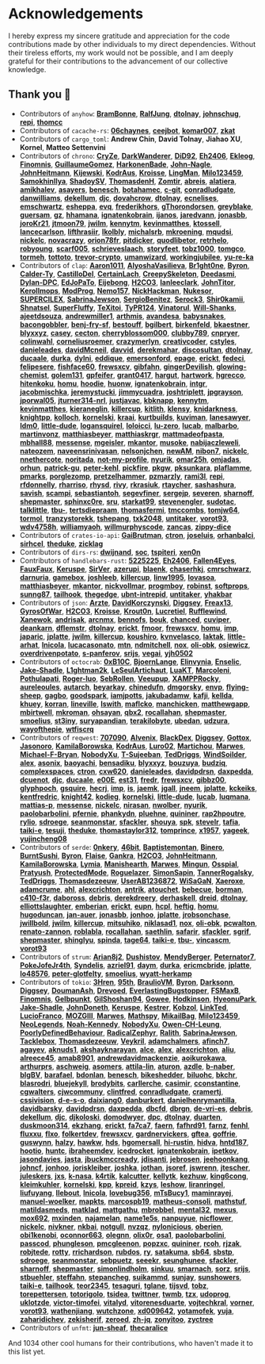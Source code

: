 # Acknowledgements

I hereby express my sincere gratitude and appreciation for the code contributions made by other individuals to my direct dependencies. Without their tireless efforts, my work would not be possible, and I am deeply grateful for their contributions to the advancement of our collective knowledge.

## Thank you 🙏

- Contributors of `anyhow`:  **[BramBonne](https://github.com/BramBonne)**,  **[RalfJung](https://github.com/RalfJung)**,  **[dtolnay](https://github.com/dtolnay)**,  **[johnschug](https://github.com/johnschug)**,  **[repi](https://github.com/repi)**,  **[thomcc](https://github.com/thomcc)**
- Contributors of `cacache-rs`:  **[06chaynes](https://github.com/06chaynes)**,  **[ceejbot](https://github.com/ceejbot)**,  **[komar007](https://github.com/komar007)**,  **[zkat](https://github.com/zkat)**
- Contributors of `cargo_toml`:  **Andrew Chin**,  **David Tolnay**,  **Jiahao XU**,  **Kornel**,  **Matteo Settenvini**
- Contributors of `chrono`:  **[CryZe](https://github.com/CryZe)**,  **[DarkWanderer](https://github.com/DarkWanderer)**,  **[DiD92](https://github.com/DiD92)**,  **[Eh2406](https://github.com/Eh2406)**,  **[Ekleog](https://github.com/Ekleog)**,  **[Finomnis](https://github.com/Finomnis)**,  **[GuillaumeGomez](https://github.com/GuillaumeGomez)**,  **[HarkonenBade](https://github.com/HarkonenBade)**,  **[John-Nagle](https://github.com/John-Nagle)**,  **[JohnHeitmann](https://github.com/JohnHeitmann)**,  **[Kijewski](https://github.com/Kijewski)**,  **[KodrAus](https://github.com/KodrAus)**,  **[Kroisse](https://github.com/Kroisse)**,  **[LingMan](https://github.com/LingMan)**,  **[Milo123459](https://github.com/Milo123459)**,  **[SamokhinIlya](https://github.com/SamokhinIlya)**,  **[ShadoySV](https://github.com/ShadoySV)**,  **[ThomasdenH](https://github.com/ThomasdenH)**,  **[Zomtir](https://github.com/Zomtir)**,  **[abreis](https://github.com/abreis)**,  **[alatiera](https://github.com/alatiera)**,  **[amikhalev](https://github.com/amikhalev)**,  **[asayers](https://github.com/asayers)**,  **[benesch](https://github.com/benesch)**,  **[botahamec](https://github.com/botahamec)**,  **[c-git](https://github.com/c-git)**,  **[conradludgate](https://github.com/conradludgate)**,  **[danwilliams](https://github.com/danwilliams)**,  **[dekellum](https://github.com/dekellum)**,  **[djc](https://github.com/djc)**,  **[dovahcrow](https://github.com/dovahcrow)**,  **[dtolnay](https://github.com/dtolnay)**,  **[ecnelises](https://github.com/ecnelises)**,  **[emschwartz](https://github.com/emschwartz)**,  **[esheppa](https://github.com/esheppa)**,  **[evq](https://github.com/evq)**,  **[frederikhors](https://github.com/frederikhors)**,  **[gThorondorsen](https://github.com/gThorondorsen)**,  **[greyblake](https://github.com/greyblake)**,  **[guersam](https://github.com/guersam)**,  **[gz](https://github.com/gz)**,  **[hhamana](https://github.com/hhamana)**,  **[ignatenkobrain](https://github.com/ignatenkobrain)**,  **[ijanos](https://github.com/ijanos)**,  **[jaredvann](https://github.com/jaredvann)**,  **[jonasbb](https://github.com/jonasbb)**,  **[joroKr21](https://github.com/joroKr21)**,  **[jtmoon79](https://github.com/jtmoon79)**,  **[jwilm](https://github.com/jwilm)**,  **[kennytm](https://github.com/kennytm)**,  **[kevinmatthes](https://github.com/kevinmatthes)**,  **[ktossell](https://github.com/ktossell)**,  **[lancecarlson](https://github.com/lancecarlson)**,  **[lifthrasiir](https://github.com/lifthrasiir)**,  **[lkolbly](https://github.com/lkolbly)**,  **[michalsrb](https://github.com/michalsrb)**,  **[mkroening](https://github.com/mkroening)**,  **[mqudsi](https://github.com/mqudsi)**,  **[nickelc](https://github.com/nickelc)**,  **[novacrazy](https://github.com/novacrazy)**,  **[orion78fr](https://github.com/orion78fr)**,  **[pitdicker](https://github.com/pitdicker)**,  **[quodlibetor](https://github.com/quodlibetor)**,  **[retrhelo](https://github.com/retrhelo)**,  **[robyoung](https://github.com/robyoung)**,  **[scarf005](https://github.com/scarf005)**,  **[schrieveslaach](https://github.com/schrieveslaach)**,  **[storyfeet](https://github.com/storyfeet)**,  **[tobz1000](https://github.com/tobz1000)**,  **[tomgco](https://github.com/tomgco)**,  **[tormeh](https://github.com/tormeh)**,  **[tottoto](https://github.com/tottoto)**,  **[trevor-crypto](https://github.com/trevor-crypto)**,  **[umanwizard](https://github.com/umanwizard)**,  **[workingjubilee](https://github.com/workingjubilee)**,  **[yu-re-ka](https://github.com/yu-re-ka)**
- Contributors of `clap`:  **[Aaron1011](https://github.com/Aaron1011)**,  **[AlyoshaVasilieva](https://github.com/AlyoshaVasilieva)**,  **[Br1ght0ne](https://github.com/Br1ght0ne)**,  **[Byron](https://github.com/Byron)**,  **[Calder-Ty](https://github.com/Calder-Ty)**,  **[CastilloDel](https://github.com/CastilloDel)**,  **[CertainLach](https://github.com/CertainLach)**,  **[CreepySkeleton](https://github.com/CreepySkeleton)**,  **[Deedasmi](https://github.com/Deedasmi)**,  **[Dylan-DPC](https://github.com/Dylan-DPC)**,  **[EdJoPaTo](https://github.com/EdJoPaTo)**,  **[Eijebong](https://github.com/Eijebong)**,  **[H2CO3](https://github.com/H2CO3)**,  **[Ianleeclark](https://github.com/Ianleeclark)**,  **[JohnTitor](https://github.com/JohnTitor)**,  **[Kerollmops](https://github.com/Kerollmops)**,  **[ModProg](https://github.com/ModProg)**,  **[Nemo157](https://github.com/Nemo157)**,  **[NickHackman](https://github.com/NickHackman)**,  **[Nukesor](https://github.com/Nukesor)**,  **[SUPERCILEX](https://github.com/SUPERCILEX)**,  **[SabrinaJewson](https://github.com/SabrinaJewson)**,  **[SergioBenitez](https://github.com/SergioBenitez)**,  **[Serock3](https://github.com/Serock3)**,  **[Shir0kamii](https://github.com/Shir0kamii)**,  **[Shnatsel](https://github.com/Shnatsel)**,  **[SuperFluffy](https://github.com/SuperFluffy)**,  **[TeXitoi](https://github.com/TeXitoi)**,  **[TyPR124](https://github.com/TyPR124)**,  **[Vinatorul](https://github.com/Vinatorul)**,  **[Will-Shanks](https://github.com/Will-Shanks)**,  **[ajeetdsouza](https://github.com/ajeetdsouza)**,  **[andrewmiller1](https://github.com/andrewmiller1)**,  **[arthmis](https://github.com/arthmis)**,  **[avandesa](https://github.com/avandesa)**,  **[babysnakes](https://github.com/babysnakes)**,  **[bacongobbler](https://github.com/bacongobbler)**,  **[benj-fry-sf](https://github.com/benj-fry-sf)**,  **[bestouff](https://github.com/bestouff)**,  **[bgilbert](https://github.com/bgilbert)**,  **[birkenfeld](https://github.com/birkenfeld)**,  **[bkaestner](https://github.com/bkaestner)**,  **[blyxxyz](https://github.com/blyxxyz)**,  **[casey](https://github.com/casey)**,  **[cecton](https://github.com/cecton)**,  **[cherryblossom000](https://github.com/cherryblossom000)**,  **[clubby789](https://github.com/clubby789)**,  **[cnpryer](https://github.com/cnpryer)**,  **[colinwahl](https://github.com/colinwahl)**,  **[corneliusroemer](https://github.com/corneliusroemer)**,  **[crazymerlyn](https://github.com/crazymerlyn)**,  **[creativcoder](https://github.com/creativcoder)**,  **[cstyles](https://github.com/cstyles)**,  **[danieleades](https://github.com/danieleades)**,  **[davidMcneil](https://github.com/davidMcneil)**,  **[davvid](https://github.com/davvid)**,  **[derekmahar](https://github.com/derekmahar)**,  **[discosultan](https://github.com/discosultan)**,  **[dtolnay](https://github.com/dtolnay)**,  **[ducaale](https://github.com/ducaale)**,  **[durka](https://github.com/durka)**,  **[dylni](https://github.com/dylni)**,  **[eddique](https://github.com/eddique)**,  **[emersonford](https://github.com/emersonford)**,  **[epage](https://github.com/epage)**,  **[erickt](https://github.com/erickt)**,  **[fedeci](https://github.com/fedeci)**,  **[felipesere](https://github.com/felipesere)**,  **[fishface60](https://github.com/fishface60)**,  **[frewsxcv](https://github.com/frewsxcv)**,  **[gibfahn](https://github.com/gibfahn)**,  **[gingerDevilish](https://github.com/gingerDevilish)**,  **[glowing-chemist](https://github.com/glowing-chemist)**,  **[golem131](https://github.com/golem131)**,  **[gpfeifer](https://github.com/gpfeifer)**,  **[grant0417](https://github.com/grant0417)**,  **[hargut](https://github.com/hargut)**,  **[hartwork](https://github.com/hartwork)**,  **[hgrecco](https://github.com/hgrecco)**,  **[hitenkoku](https://github.com/hitenkoku)**,  **[homu](https://github.com/homu)**,  **[hoodie](https://github.com/hoodie)**,  **[huonw](https://github.com/huonw)**,  **[ignatenkobrain](https://github.com/ignatenkobrain)**,  **[intgr](https://github.com/intgr)**,  **[jacobmischka](https://github.com/jacobmischka)**,  **[jeremystucki](https://github.com/jeremystucki)**,  **[jimmycuadra](https://github.com/jimmycuadra)**,  **[joshtriplett](https://github.com/joshtriplett)**,  **[jpgrayson](https://github.com/jpgrayson)**,  **[jporwal05](https://github.com/jporwal05)**,  **[jturner314-nrl](https://github.com/jturner314-nrl)**,  **[justjavac](https://github.com/justjavac)**,  **[kbknapp](https://github.com/kbknapp)**,  **[kennytm](https://github.com/kennytm)**,  **[kevinmatthes](https://github.com/kevinmatthes)**,  **[kieraneglin](https://github.com/kieraneglin)**,  **[killercup](https://github.com/killercup)**,  **[kitlith](https://github.com/kitlith)**,  **[klensy](https://github.com/klensy)**,  **[knidarkness](https://github.com/knidarkness)**,  **[knightpp](https://github.com/knightpp)**,  **[kolloch](https://github.com/kolloch)**,  **[kornelski](https://github.com/kornelski)**,  **[kraai](https://github.com/kraai)**,  **[kurtbuilds](https://github.com/kurtbuilds)**,  **[kuviman](https://github.com/kuviman)**,  **[lanesawyer](https://github.com/lanesawyer)**,  **[ldm0](https://github.com/ldm0)**,  **[little-dude](https://github.com/little-dude)**,  **[logansquirel](https://github.com/logansquirel)**,  **[loloicci](https://github.com/loloicci)**,  **[lu-zero](https://github.com/lu-zero)**,  **[lucab](https://github.com/lucab)**,  **[malbarbo](https://github.com/malbarbo)**,  **[martinvonz](https://github.com/martinvonz)**,  **[matthiasbeyer](https://github.com/matthiasbeyer)**,  **[matthiaskrgr](https://github.com/matthiaskrgr)**,  **[mattmadeofpasta](https://github.com/mattmadeofpasta)**,  **[mbhall88](https://github.com/mbhall88)**,  **[messense](https://github.com/messense)**,  **[mgeisler](https://github.com/mgeisler)**,  **[mkantor](https://github.com/mkantor)**,  **[musoke](https://github.com/musoke)**,  **[nabijaczleweli](https://github.com/nabijaczleweli)**,  **[nateozem](https://github.com/nateozem)**,  **[naveensrinivasan](https://github.com/naveensrinivasan)**,  **[nelsonjchen](https://github.com/nelsonjchen)**,  **[newAM](https://github.com/newAM)**,  **[nibon7](https://github.com/nibon7)**,  **[nickelc](https://github.com/nickelc)**,  **[nnethercote](https://github.com/nnethercote)**,  **[noritada](https://github.com/noritada)**,  **[not-my-profile](https://github.com/not-my-profile)**,  **[nyurik](https://github.com/nyurik)**,  **[omar25h](https://github.com/omar25h)**,  **[omjadas](https://github.com/omjadas)**,  **[orhun](https://github.com/orhun)**,  **[patrick-gu](https://github.com/patrick-gu)**,  **[peter-kehl](https://github.com/peter-kehl)**,  **[pickfire](https://github.com/pickfire)**,  **[pkgw](https://github.com/pkgw)**,  **[pksunkara](https://github.com/pksunkara)**,  **[plaflamme](https://github.com/plaflamme)**,  **[pmarks](https://github.com/pmarks)**,  **[porglezomp](https://github.com/porglezomp)**,  **[pretzelhammer](https://github.com/pretzelhammer)**,  **[pzmarzly](https://github.com/pzmarzly)**,  **[rami3l](https://github.com/rami3l)**,  **[repi](https://github.com/repi)**,  **[rfdonnelly](https://github.com/rfdonnelly)**,  **[rharriso](https://github.com/rharriso)**,  **[rhysd](https://github.com/rhysd)**,  **[rivy](https://github.com/rivy)**,  **[rkrasiuk](https://github.com/rkrasiuk)**,  **[rtaycher](https://github.com/rtaycher)**,  **[sashashura](https://github.com/sashashura)**,  **[savish](https://github.com/savish)**,  **[scampi](https://github.com/scampi)**,  **[sebastiantoh](https://github.com/sebastiantoh)**,  **[segevfiner](https://github.com/segevfiner)**,  **[sergejp](https://github.com/sergejp)**,  **[severen](https://github.com/severen)**,  **[sharnoff](https://github.com/sharnoff)**,  **[shepmaster](https://github.com/shepmaster)**,  **[sphinxc0re](https://github.com/sphinxc0re)**,  **[sru](https://github.com/sru)**,  **[starkat99](https://github.com/starkat99)**,  **[stevenengler](https://github.com/stevenengler)**,  **[sudotac](https://github.com/sudotac)**,  **[talklittle](https://github.com/talklittle)**,  **[tbu-](https://github.com/tbu-)**,  **[tertsdiepraam](https://github.com/tertsdiepraam)**,  **[thomasfermi](https://github.com/thomasfermi)**,  **[tmccombs](https://github.com/tmccombs)**,  **[tomjw64](https://github.com/tomjw64)**,  **[tormol](https://github.com/tormol)**,  **[tranzystorekk](https://github.com/tranzystorekk)**,  **[tshepang](https://github.com/tshepang)**,  **[txk2048](https://github.com/txk2048)**,  **[untitaker](https://github.com/untitaker)**,  **[vorot93](https://github.com/vorot93)**,  **[wdv4758h](https://github.com/wdv4758h)**,  **[williamyaoh](https://github.com/williamyaoh)**,  **[willmurphyscode](https://github.com/willmurphyscode)**,  **[zancas](https://github.com/zancas)**,  **[zippy-dice](https://github.com/zippy-dice)**
- Contributors of `crates-io-api`:  **[GaiBrutman](https://github.com/GaiBrutman)**,  **[ctron](https://github.com/ctron)**,  **[joseluis](https://github.com/joseluis)**,  **[orhanbalci](https://github.com/orhanbalci)**,  **[sirhcel](https://github.com/sirhcel)**,  **[theduke](https://github.com/theduke)**,  **[zicklag](https://github.com/zicklag)**
- Contributors of `dirs-rs`:  **[dwijnand](https://github.com/dwijnand)**,  **[soc](https://github.com/soc)**,  **[tspiteri](https://github.com/tspiteri)**,  **[xen0n](https://github.com/xen0n)**
- Contributors of `handlebars-rust`:  **[5225225](https://github.com/5225225)**,  **[Eh2406](https://github.com/Eh2406)**,  **[Fallen4Eyes](https://github.com/Fallen4Eyes)**,  **[FauxFaux](https://github.com/FauxFaux)**,  **[Keruspe](https://github.com/Keruspe)**,  **[SirVer](https://github.com/SirVer)**,  **[azerupi](https://github.com/azerupi)**,  **[blaenk](https://github.com/blaenk)**,  **[chaserhkj](https://github.com/chaserhkj)**,  **[cmrschwarz](https://github.com/cmrschwarz)**,  **[darnuria](https://github.com/darnuria)**,  **[gamebox](https://github.com/gamebox)**,  **[joshleeb](https://github.com/joshleeb)**,  **[killercup](https://github.com/killercup)**,  **[linw1995](https://github.com/linw1995)**,  **[lovasoa](https://github.com/lovasoa)**,  **[matthiasbeyer](https://github.com/matthiasbeyer)**,  **[mkantor](https://github.com/mkantor)**,  **[nickvollmar](https://github.com/nickvollmar)**,  **[progmboy](https://github.com/progmboy)**,  **[robinst](https://github.com/robinst)**,  **[softprops](https://github.com/softprops)**,  **[sunng87](https://github.com/sunng87)**,  **[tailhook](https://github.com/tailhook)**,  **[thegedge](https://github.com/thegedge)**,  **[ubnt-intrepid](https://github.com/ubnt-intrepid)**,  **[untitaker](https://github.com/untitaker)**,  **[yhakbar](https://github.com/yhakbar)**
- Contributors of `json`:  **[Arzte](https://github.com/Arzte)**,  **[DavidKorczynski](https://github.com/DavidKorczynski)**,  **[Diggsey](https://github.com/Diggsey)**,  **[Freax13](https://github.com/Freax13)**,  **[GyrosOfWar](https://github.com/GyrosOfWar)**,  **[H2CO3](https://github.com/H2CO3)**,  **[Kroisse](https://github.com/Kroisse)**,  **[Krout0n](https://github.com/Krout0n)**,  **[Lucretiel](https://github.com/Lucretiel)**,  **[Rufflewind](https://github.com/Rufflewind)**,  **[Xanewok](https://github.com/Xanewok)**,  **[andrisak](https://github.com/andrisak)**,  **[arcnmx](https://github.com/arcnmx)**,  **[bennofs](https://github.com/bennofs)**,  **[bouk](https://github.com/bouk)**,  **[chanced](https://github.com/chanced)**,  **[cuviper](https://github.com/cuviper)**,  **[deankarn](https://github.com/deankarn)**,  **[dflemstr](https://github.com/dflemstr)**,  **[dtolnay](https://github.com/dtolnay)**,  **[erickt](https://github.com/erickt)**,  **[fmoor](https://github.com/fmoor)**,  **[frewsxcv](https://github.com/frewsxcv)**,  **[homu](https://github.com/homu)**,  **[imp](https://github.com/imp)**,  **[japaric](https://github.com/japaric)**,  **[jplatte](https://github.com/jplatte)**,  **[jwilm](https://github.com/jwilm)**,  **[killercup](https://github.com/killercup)**,  **[koushiro](https://github.com/koushiro)**,  **[kvnvelasco](https://github.com/kvnvelasco)**,  **[laktak](https://github.com/laktak)**,  **[little-arhat](https://github.com/little-arhat)**,  **[lnicola](https://github.com/lnicola)**,  **[lucacasonato](https://github.com/lucacasonato)**,  **[mtn](https://github.com/mtn)**,  **[ndmitchell](https://github.com/ndmitchell)**,  **[nox](https://github.com/nox)**,  **[oli-obk](https://github.com/oli-obk)**,  **[osiewicz](https://github.com/osiewicz)**,  **[overdrivenpotato](https://github.com/overdrivenpotato)**,  **[s-panferov](https://github.com/s-panferov)**,  **[srijs](https://github.com/srijs)**,  **[vegai](https://github.com/vegai)**,  **[yjh0502](https://github.com/yjh0502)**
- Contributors of `octocrab`:  **[0xB10C](https://github.com/0xB10C)**,  **[BjoernLange](https://github.com/BjoernLange)**,  **[Elinvynia](https://github.com/Elinvynia)**,  **[Enselic](https://github.com/Enselic)**,  **[Jake-Shadle](https://github.com/Jake-Shadle)**,  **[L1ghtman2k](https://github.com/L1ghtman2k)**,  **[LeSeulArtichaut](https://github.com/LeSeulArtichaut)**,  **[LuaKT](https://github.com/LuaKT)**,  **[MarcoIeni](https://github.com/MarcoIeni)**,  **[Pothulapati](https://github.com/Pothulapati)**,  **[Roger-luo](https://github.com/Roger-luo)**,  **[SebRollen](https://github.com/SebRollen)**,  **[Veeupup](https://github.com/Veeupup)**,  **[XAMPPRocky](https://github.com/XAMPPRocky)**,  **[aureleoules](https://github.com/aureleoules)**,  **[autarch](https://github.com/autarch)**,  **[beyarkay](https://github.com/beyarkay)**,  **[chinedufn](https://github.com/chinedufn)**,  **[dmgorsky](https://github.com/dmgorsky)**,  **[envp](https://github.com/envp)**,  **[flying-sheep](https://github.com/flying-sheep)**,  **[gagbo](https://github.com/gagbo)**,  **[goodspark](https://github.com/goodspark)**,  **[iamjpotts](https://github.com/iamjpotts)**,  **[jakubadamw](https://github.com/jakubadamw)**,  **[kafji](https://github.com/kafji)**,  **[kellda](https://github.com/kellda)**,  **[khuey](https://github.com/khuey)**,  **[korran](https://github.com/korran)**,  **[lineville](https://github.com/lineville)**,  **[lswith](https://github.com/lswith)**,  **[maflcko](https://github.com/maflcko)**,  **[manchicken](https://github.com/manchicken)**,  **[matthewgapp](https://github.com/matthewgapp)**,  **[mbirtwell](https://github.com/mbirtwell)**,  **[mkroman](https://github.com/mkroman)**,  **[ohsayan](https://github.com/ohsayan)**,  **[qbx2](https://github.com/qbx2)**,  **[rocallahan](https://github.com/rocallahan)**,  **[shepmaster](https://github.com/shepmaster)**,  **[smoelius](https://github.com/smoelius)**,  **[st3iny](https://github.com/st3iny)**,  **[suryapandian](https://github.com/suryapandian)**,  **[terakilobyte](https://github.com/terakilobyte)**,  **[ubedan](https://github.com/ubedan)**,  **[udzura](https://github.com/udzura)**,  **[wayofthepie](https://github.com/wayofthepie)**,  **[wtfiscrq](https://github.com/wtfiscrq)**
- Contributors of `reqwest`:  **[707090](https://github.com/707090)**,  **[Alvenix](https://github.com/Alvenix)**,  **[BlackDex](https://github.com/BlackDex)**,  **[Diggsey](https://github.com/Diggsey)**,  **[Gottox](https://github.com/Gottox)**,  **[Jasonoro](https://github.com/Jasonoro)**,  **[KamilaBorowska](https://github.com/KamilaBorowska)**,  **[KodrAus](https://github.com/KodrAus)**,  **[Luro02](https://github.com/Luro02)**,  **[Martichou](https://github.com/Martichou)**,  **[Marwes](https://github.com/Marwes)**,  **[Michael-F-Bryan](https://github.com/Michael-F-Bryan)**,  **[NobodyXu](https://github.com/NobodyXu)**,  **[T-Sujeeban](https://github.com/T-Sujeeban)**,  **[TedDriggs](https://github.com/TedDriggs)**,  **[WindSoilder](https://github.com/WindSoilder)**,  **[alex](https://github.com/alex)**,  **[asonix](https://github.com/asonix)**,  **[baoyachi](https://github.com/baoyachi)**,  **[bensadiku](https://github.com/bensadiku)**,  **[blyxxyz](https://github.com/blyxxyz)**,  **[bouzuya](https://github.com/bouzuya)**,  **[budziq](https://github.com/budziq)**,  **[complexspaces](https://github.com/complexspaces)**,  **[ctron](https://github.com/ctron)**,  **[cxw620](https://github.com/cxw620)**,  **[danieleades](https://github.com/danieleades)**,  **[davidpdrsn](https://github.com/davidpdrsn)**,  **[daxpedda](https://github.com/daxpedda)**,  **[dcuenot](https://github.com/dcuenot)**,  **[djc](https://github.com/djc)**,  **[ducaale](https://github.com/ducaale)**,  **[e00E](https://github.com/e00E)**,  **[est31](https://github.com/est31)**,  **[fredr](https://github.com/fredr)**,  **[frewsxcv](https://github.com/frewsxcv)**,  **[gibbz00](https://github.com/gibbz00)**,  **[glyphpoch](https://github.com/glyphpoch)**,  **[gsquire](https://github.com/gsquire)**,  **[hecrj](https://github.com/hecrj)**,  **[imp](https://github.com/imp)**,  **[is](https://github.com/is)**,  **[jaemk](https://github.com/jaemk)**,  **[jgall](https://github.com/jgall)**,  **[jneem](https://github.com/jneem)**,  **[jplatte](https://github.com/jplatte)**,  **[kckeiks](https://github.com/kckeiks)**,  **[kentfredric](https://github.com/kentfredric)**,  **[knight42](https://github.com/knight42)**,  **[kodieg](https://github.com/kodieg)**,  **[kornelski](https://github.com/kornelski)**,  **[little-dude](https://github.com/little-dude)**,  **[lucab](https://github.com/lucab)**,  **[luqmana](https://github.com/luqmana)**,  **[mattias-p](https://github.com/mattias-p)**,  **[messense](https://github.com/messense)**,  **[nickelc](https://github.com/nickelc)**,  **[nirasan](https://github.com/nirasan)**,  **[nwolber](https://github.com/nwolber)**,  **[nyurik](https://github.com/nyurik)**,  **[paolobarbolini](https://github.com/paolobarbolini)**,  **[pfernie](https://github.com/pfernie)**,  **[phankydn](https://github.com/phankydn)**,  **[pluehne](https://github.com/pluehne)**,  **[quininer](https://github.com/quininer)**,  **[rap2hpoutre](https://github.com/rap2hpoutre)**,  **[rylio](https://github.com/rylio)**,  **[sdroege](https://github.com/sdroege)**,  **[seanmonstar](https://github.com/seanmonstar)**,  **[sfackler](https://github.com/sfackler)**,  **[shouya](https://github.com/shouya)**,  **[spk](https://github.com/spk)**,  **[stevelr](https://github.com/stevelr)**,  **[tafia](https://github.com/tafia)**,  **[taiki-e](https://github.com/taiki-e)**,  **[tesuji](https://github.com/tesuji)**,  **[theduke](https://github.com/theduke)**,  **[thomastaylor312](https://github.com/thomastaylor312)**,  **[tomprince](https://github.com/tomprince)**,  **[x1957](https://github.com/x1957)**,  **[yageek](https://github.com/yageek)**,  **[yujincheng08](https://github.com/yujincheng08)**
- Contributors of `serde`:  **[0nkery](https://github.com/0nkery)**,  **[46bit](https://github.com/46bit)**,  **[Baptistemontan](https://github.com/Baptistemontan)**,  **[Binero](https://github.com/Binero)**,  **[BurntSushi](https://github.com/BurntSushi)**,  **[Byron](https://github.com/Byron)**,  **[Flaise](https://github.com/Flaise)**,  **[Gankra](https://github.com/Gankra)**,  **[H2CO3](https://github.com/H2CO3)**,  **[JohnHeitmann](https://github.com/JohnHeitmann)**,  **[KamilaBorowska](https://github.com/KamilaBorowska)**,  **[Lymia](https://github.com/Lymia)**,  **[Manishearth](https://github.com/Manishearth)**,  **[Marwes](https://github.com/Marwes)**,  **[Mingun](https://github.com/Mingun)**,  **[Osspial](https://github.com/Osspial)**,  **[Pratyush](https://github.com/Pratyush)**,  **[ProtectedMode](https://github.com/ProtectedMode)**,  **[Roguelazer](https://github.com/Roguelazer)**,  **[SimonSapin](https://github.com/SimonSapin)**,  **[TannerRogalsky](https://github.com/TannerRogalsky)**,  **[TedDriggs](https://github.com/TedDriggs)**,  **[Thomasdezeeuw](https://github.com/Thomasdezeeuw)**,  **[UserAB1236872](https://github.com/UserAB1236872)**,  **[WiSaGaN](https://github.com/WiSaGaN)**,  **[Xaeroxe](https://github.com/Xaeroxe)**,  **[adamcrume](https://github.com/adamcrume)**,  **[ahl](https://github.com/ahl)**,  **[alexcrichton](https://github.com/alexcrichton)**,  **[antrik](https://github.com/antrik)**,  **[atouchet](https://github.com/atouchet)**,  **[bebecue](https://github.com/bebecue)**,  **[borman](https://github.com/borman)**,  **[c410-f3r](https://github.com/c410-f3r)**,  **[daboross](https://github.com/daboross)**,  **[debris](https://github.com/debris)**,  **[derekdreery](https://github.com/derekdreery)**,  **[derhaskell](https://github.com/derhaskell)**,  **[dreid](https://github.com/dreid)**,  **[dtolnay](https://github.com/dtolnay)**,  **[elliottslaughter](https://github.com/elliottslaughter)**,  **[emberian](https://github.com/emberian)**,  **[erickt](https://github.com/erickt)**,  **[eupn](https://github.com/eupn)**,  **[hcpl](https://github.com/hcpl)**,  **[heftig](https://github.com/heftig)**,  **[homu](https://github.com/homu)**,  **[hugoduncan](https://github.com/hugoduncan)**,  **[jan-auer](https://github.com/jan-auer)**,  **[jonasbb](https://github.com/jonasbb)**,  **[jonhoo](https://github.com/jonhoo)**,  **[jplatte](https://github.com/jplatte)**,  **[jrobsonchase](https://github.com/jrobsonchase)**,  **[jwillbold](https://github.com/jwillbold)**,  **[jwilm](https://github.com/jwilm)**,  **[killercup](https://github.com/killercup)**,  **[mitsuhiko](https://github.com/mitsuhiko)**,  **[niklasad1](https://github.com/niklasad1)**,  **[nox](https://github.com/nox)**,  **[oli-obk](https://github.com/oli-obk)**,  **[pcwalton](https://github.com/pcwalton)**,  **[renato-zannon](https://github.com/renato-zannon)**,  **[roblabla](https://github.com/roblabla)**,  **[rocallahan](https://github.com/rocallahan)**,  **[saethlin](https://github.com/saethlin)**,  **[safarir](https://github.com/safarir)**,  **[sfackler](https://github.com/sfackler)**,  **[sgrif](https://github.com/sgrif)**,  **[shepmaster](https://github.com/shepmaster)**,  **[shinglyu](https://github.com/shinglyu)**,  **[spinda](https://github.com/spinda)**,  **[tage64](https://github.com/tage64)**,  **[taiki-e](https://github.com/taiki-e)**,  **[tbu-](https://github.com/tbu-)**,  **[vincascm](https://github.com/vincascm)**,  **[vorot93](https://github.com/vorot93)**
- Contributors of `strum`:  **[Arian8j2](https://github.com/Arian8j2)**,  **[Dushistov](https://github.com/Dushistov)**,  **[MendyBerger](https://github.com/MendyBerger)**,  **[Peternator7](https://github.com/Peternator7)**,  **[PokeJofeJr4th](https://github.com/PokeJofeJr4th)**,  **[Syndelis](https://github.com/Syndelis)**,  **[azriel91](https://github.com/azriel91)**,  **[daym](https://github.com/daym)**,  **[durka](https://github.com/durka)**,  **[ericmcbride](https://github.com/ericmcbride)**,  **[jplatte](https://github.com/jplatte)**,  **[lo48576](https://github.com/lo48576)**,  **[peter-glotfelty](https://github.com/peter-glotfelty)**,  **[smoelius](https://github.com/smoelius)**,  **[wyatt-herkamp](https://github.com/wyatt-herkamp)**
- Contributors of `tokio`:  **[3Hren](https://github.com/3Hren)**,  **[95th](https://github.com/95th)**,  **[BraulioVM](https://github.com/BraulioVM)**,  **[Byron](https://github.com/Byron)**,  **[Darksonn](https://github.com/Darksonn)**,  **[Diggsey](https://github.com/Diggsey)**,  **[DoumanAsh](https://github.com/DoumanAsh)**,  **[Drevoed](https://github.com/Drevoed)**,  **[EverlastingBugstopper](https://github.com/EverlastingBugstopper)**,  **[FSMaxB](https://github.com/FSMaxB)**,  **[Finomnis](https://github.com/Finomnis)**,  **[Gelbpunkt](https://github.com/Gelbpunkt)**,  **[GilShoshan94](https://github.com/GilShoshan94)**,  **[Gowee](https://github.com/Gowee)**,  **[Hodkinson](https://github.com/Hodkinson)**,  **[HyeonuPark](https://github.com/HyeonuPark)**,  **[Jake-Shadle](https://github.com/Jake-Shadle)**,  **[JohnDoneth](https://github.com/JohnDoneth)**,  **[Keruspe](https://github.com/Keruspe)**,  **[Kestrer](https://github.com/Kestrer)**,  **[Kobzol](https://github.com/Kobzol)**,  **[LinkTed](https://github.com/LinkTed)**,  **[LucioFranco](https://github.com/LucioFranco)**,  **[MOZGIII](https://github.com/MOZGIII)**,  **[Marwes](https://github.com/Marwes)**,  **[Mathspy](https://github.com/Mathspy)**,  **[MikailBag](https://github.com/MikailBag)**,  **[Milo123459](https://github.com/Milo123459)**,  **[NeoLegends](https://github.com/NeoLegends)**,  **[Noah-Kennedy](https://github.com/Noah-Kennedy)**,  **[NobodyXu](https://github.com/NobodyXu)**,  **[Owen-CH-Leung](https://github.com/Owen-CH-Leung)**,  **[PoorlyDefinedBehaviour](https://github.com/PoorlyDefinedBehaviour)**,  **[RadicalZephyr](https://github.com/RadicalZephyr)**,  **[Ralith](https://github.com/Ralith)**,  **[SabrinaJewson](https://github.com/SabrinaJewson)**,  **[Tacklebox](https://github.com/Tacklebox)**,  **[Thomasdezeeuw](https://github.com/Thomasdezeeuw)**,  **[Veykril](https://github.com/Veykril)**,  **[adamchalmers](https://github.com/adamchalmers)**,  **[afinch7](https://github.com/afinch7)**,  **[agayev](https://github.com/agayev)**,  **[aknuds1](https://github.com/aknuds1)**,  **[akshayknarayan](https://github.com/akshayknarayan)**,  **[alce](https://github.com/alce)**,  **[alex](https://github.com/alex)**,  **[alexcrichton](https://github.com/alexcrichton)**,  **[aliu](https://github.com/aliu)**,  **[alreece45](https://github.com/alreece45)**,  **[amab8901](https://github.com/amab8901)**,  **[andrewdavidmackenzie](https://github.com/andrewdavidmackenzie)**,  **[aoikurokawa](https://github.com/aoikurokawa)**,  **[arthurprs](https://github.com/arthurprs)**,  **[aschweig](https://github.com/aschweig)**,  **[asomers](https://github.com/asomers)**,  **[attila-lin](https://github.com/attila-lin)**,  **[aturon](https://github.com/aturon)**,  **[azdle](https://github.com/azdle)**,  **[b-naber](https://github.com/b-naber)**,  **[bIgBV](https://github.com/bIgBV)**,  **[barafael](https://github.com/barafael)**,  **[bdonlan](https://github.com/bdonlan)**,  **[benesch](https://github.com/benesch)**,  **[bikeshedder](https://github.com/bikeshedder)**,  **[biluohc](https://github.com/biluohc)**,  **[bkchr](https://github.com/bkchr)**,  **[blasrodri](https://github.com/blasrodri)**,  **[bluejekyll](https://github.com/bluejekyll)**,  **[brodybits](https://github.com/brodybits)**,  **[carllerche](https://github.com/carllerche)**,  **[casimir](https://github.com/casimir)**,  **[cconstantine](https://github.com/cconstantine)**,  **[cgwalters](https://github.com/cgwalters)**,  **[cjwcommuny](https://github.com/cjwcommuny)**,  **[clintfred](https://github.com/clintfred)**,  **[conradludgate](https://github.com/conradludgate)**,  **[cramertj](https://github.com/cramertj)**,  **[cssivision](https://github.com/cssivision)**,  **[d-e-s-o](https://github.com/d-e-s-o)**,  **[daixiang0](https://github.com/daixiang0)**,  **[danburkert](https://github.com/danburkert)**,  **[danielhenrymantilla](https://github.com/danielhenrymantilla)**,  **[davidbarsky](https://github.com/davidbarsky)**,  **[davidpdrsn](https://github.com/davidpdrsn)**,  **[daxpedda](https://github.com/daxpedda)**,  **[dbcfd](https://github.com/dbcfd)**,  **[dbrgn](https://github.com/dbrgn)**,  **[de-vri-es](https://github.com/de-vri-es)**,  **[debris](https://github.com/debris)**,  **[dekellum](https://github.com/dekellum)**,  **[djc](https://github.com/djc)**,  **[djkoloski](https://github.com/djkoloski)**,  **[domodwyer](https://github.com/domodwyer)**,  **[dpc](https://github.com/dpc)**,  **[dtolnay](https://github.com/dtolnay)**,  **[duarten](https://github.com/duarten)**,  **[duskmoon314](https://github.com/duskmoon314)**,  **[ekzhang](https://github.com/ekzhang)**,  **[erickt](https://github.com/erickt)**,  **[fa7ca7](https://github.com/fa7ca7)**,  **[faern](https://github.com/faern)**,  **[fafhrd91](https://github.com/fafhrd91)**,  **[farnz](https://github.com/farnz)**,  **[fenhl](https://github.com/fenhl)**,  **[fluxxu](https://github.com/fluxxu)**,  **[flxo](https://github.com/flxo)**,  **[folkertdev](https://github.com/folkertdev)**,  **[frewsxcv](https://github.com/frewsxcv)**,  **[gardnervickers](https://github.com/gardnervickers)**,  **[gftea](https://github.com/gftea)**,  **[goffrie](https://github.com/goffrie)**,  **[guswynn](https://github.com/guswynn)**,  **[halzy](https://github.com/halzy)**,  **[hawkw](https://github.com/hawkw)**,  **[hds](https://github.com/hds)**,  **[hgomersall](https://github.com/hgomersall)**,  **[hi-rustin](https://github.com/hi-rustin)**,  **[hidva](https://github.com/hidva)**,  **[hntd187](https://github.com/hntd187)**,  **[hootio](https://github.com/hootio)**,  **[huntc](https://github.com/huntc)**,  **[ibraheemdev](https://github.com/ibraheemdev)**,  **[icedrocket](https://github.com/icedrocket)**,  **[ignatenkobrain](https://github.com/ignatenkobrain)**,  **[ipetkov](https://github.com/ipetkov)**,  **[jasondavies](https://github.com/jasondavies)**,  **[jasta](https://github.com/jasta)**,  **[jbuckmccready](https://github.com/jbuckmccready)**,  **[jdisanti](https://github.com/jdisanti)**,  **[jebrosen](https://github.com/jebrosen)**,  **[jeehoonkang](https://github.com/jeehoonkang)**,  **[johncf](https://github.com/johncf)**,  **[jonhoo](https://github.com/jonhoo)**,  **[joriskleiber](https://github.com/joriskleiber)**,  **[joshka](https://github.com/joshka)**,  **[jothan](https://github.com/jothan)**,  **[jsoref](https://github.com/jsoref)**,  **[jswrenn](https://github.com/jswrenn)**,  **[jtescher](https://github.com/jtescher)**,  **[juleskers](https://github.com/juleskers)**,  **[jxs](https://github.com/jxs)**,  **[k-nasa](https://github.com/k-nasa)**,  **[k4rtik](https://github.com/k4rtik)**,  **[kalcutter](https://github.com/kalcutter)**,  **[kellytk](https://github.com/kellytk)**,  **[kezhuw](https://github.com/kezhuw)**,  **[king6cong](https://github.com/king6cong)**,  **[kleimkuhler](https://github.com/kleimkuhler)**,  **[kornelski](https://github.com/kornelski)**,  **[kpp](https://github.com/kpp)**,  **[kpreid](https://github.com/kpreid)**,  **[kzys](https://github.com/kzys)**,  **[leshow](https://github.com/leshow)**,  **[liranringel](https://github.com/liranringel)**,  **[liufuyang](https://github.com/liufuyang)**,  **[llebout](https://github.com/llebout)**,  **[lnicola](https://github.com/lnicola)**,  **[lovebug356](https://github.com/lovebug356)**,  **[mTsBucy1](https://github.com/mTsBucy1)**,  **[maminrayej](https://github.com/maminrayej)**,  **[manuel-woelker](https://github.com/manuel-woelker)**,  **[mapkts](https://github.com/mapkts)**,  **[marcospb19](https://github.com/marcospb19)**,  **[matheus-consoli](https://github.com/matheus-consoli)**,  **[mathstuf](https://github.com/mathstuf)**,  **[matildasmeds](https://github.com/matildasmeds)**,  **[matklad](https://github.com/matklad)**,  **[mattgathu](https://github.com/mattgathu)**,  **[mbrobbel](https://github.com/mbrobbel)**,  **[mental32](https://github.com/mental32)**,  **[mexus](https://github.com/mexus)**,  **[mox692](https://github.com/mox692)**,  **[mxinden](https://github.com/mxinden)**,  **[najamelan](https://github.com/najamelan)**,  **[name1e5s](https://github.com/name1e5s)**,  **[nanpuyue](https://github.com/nanpuyue)**,  **[nicflower](https://github.com/nicflower)**,  **[nickelc](https://github.com/nickelc)**,  **[nivkner](https://github.com/nivkner)**,  **[nkbai](https://github.com/nkbai)**,  **[notgull](https://github.com/notgull)**,  **[nvzqz](https://github.com/nvzqz)**,  **[nylonicious](https://github.com/nylonicious)**,  **[oberien](https://github.com/oberien)**,  **[obi1kenobi](https://github.com/obi1kenobi)**,  **[oconnor663](https://github.com/oconnor663)**,  **[olegnn](https://github.com/olegnn)**,  **[olix0r](https://github.com/olix0r)**,  **[osa1](https://github.com/osa1)**,  **[paolobarbolini](https://github.com/paolobarbolini)**,  **[passcod](https://github.com/passcod)**,  **[phungleson](https://github.com/phungleson)**,  **[pmcgleenon](https://github.com/pmcgleenon)**,  **[popzxc](https://github.com/popzxc)**,  **[quininer](https://github.com/quininer)**,  **[rcoh](https://github.com/rcoh)**,  **[rjzak](https://github.com/rjzak)**,  **[robjtede](https://github.com/robjtede)**,  **[rotty](https://github.com/rotty)**,  **[rrichardson](https://github.com/rrichardson)**,  **[rubdos](https://github.com/rubdos)**,  **[ry](https://github.com/ry)**,  **[satakuma](https://github.com/satakuma)**,  **[sb64](https://github.com/sb64)**,  **[sbstp](https://github.com/sbstp)**,  **[sdroege](https://github.com/sdroege)**,  **[seanmonstar](https://github.com/seanmonstar)**,  **[sebpuetz](https://github.com/sebpuetz)**,  **[seeekr](https://github.com/seeekr)**,  **[seunghunee](https://github.com/seunghunee)**,  **[sfackler](https://github.com/sfackler)**,  **[sharnoff](https://github.com/sharnoff)**,  **[shepmaster](https://github.com/shepmaster)**,  **[simonlindholm](https://github.com/simonlindholm)**,  **[sinkuu](https://github.com/sinkuu)**,  **[smarnach](https://github.com/smarnach)**,  **[sorz](https://github.com/sorz)**,  **[srijs](https://github.com/srijs)**,  **[stbuehler](https://github.com/stbuehler)**,  **[steffahn](https://github.com/steffahn)**,  **[stepancheg](https://github.com/stepancheg)**,  **[suikammd](https://github.com/suikammd)**,  **[sunjay](https://github.com/sunjay)**,  **[sunshowers](https://github.com/sunshowers)**,  **[taiki-e](https://github.com/taiki-e)**,  **[tailhook](https://github.com/tailhook)**,  **[teor2345](https://github.com/teor2345)**,  **[tesaguri](https://github.com/tesaguri)**,  **[tglane](https://github.com/tglane)**,  **[tijsvd](https://github.com/tijsvd)**,  **[tobz](https://github.com/tobz)**,  **[torepettersen](https://github.com/torepettersen)**,  **[totorigolo](https://github.com/totorigolo)**,  **[tsidea](https://github.com/tsidea)**,  **[twittner](https://github.com/twittner)**,  **[twmb](https://github.com/twmb)**,  **[tzx](https://github.com/tzx)**,  **[udoprog](https://github.com/udoprog)**,  **[uklotzde](https://github.com/uklotzde)**,  **[victor-timofei](https://github.com/victor-timofei)**,  **[vitalyd](https://github.com/vitalyd)**,  **[vitorenesduarte](https://github.com/vitorenesduarte)**,  **[vojtechkral](https://github.com/vojtechkral)**,  **[vorner](https://github.com/vorner)**,  **[vorot93](https://github.com/vorot93)**,  **[wathenjiang](https://github.com/wathenjiang)**,  **[wutchzone](https://github.com/wutchzone)**,  **[xd009642](https://github.com/xd009642)**,  **[yotamofek](https://github.com/yotamofek)**,  **[yuja](https://github.com/yuja)**,  **[zaharidichev](https://github.com/zaharidichev)**,  **[zekisherif](https://github.com/zekisherif)**,  **[zeroed](https://github.com/zeroed)**,  **[zh-jq](https://github.com/zh-jq)**,  **[zonyitoo](https://github.com/zonyitoo)**,  **[zyctree](https://github.com/zyctree)**
- Contributors of `unfmt`:  **[jun-sheaf](https://github.com/jun-sheaf)**,  **[thecaralice](https://github.com/thecaralice)**

And 1034 other cool humans for their contributions, who haven't made it to this list yet.
